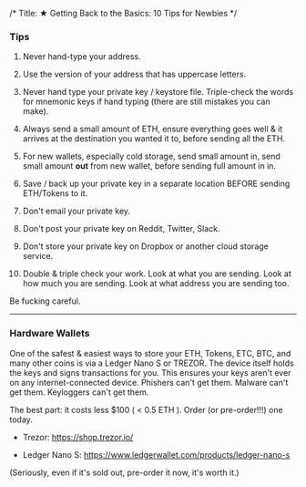 /*
Title: ★ Getting Back to the Basics: 10 Tips for Newbies
*/

### Tips

1. Never hand-type your address.

2. Use the version of your address that has uppercase letters. 

3. Never hand type your private key / keystore file. Triple-check the words for mnemonic keys if hand typing (there are still mistakes you can make).

4. Always send a small amount of ETH, ensure everything goes well & it arrives at the destination you wanted it to, before sending all the ETH. 

5. For new wallets, especially cold storage, send small amount in, send small amount **out** from new wallet, before sending full amount in in. 

6. Save / back up your private key in a separate location BEFORE sending ETH/Tokens to it.

7. Don't email your private key.

8. Don't post your private key on Reddit, Twitter, Slack. 

9. Don't store your private key on Dropbox or another cloud storage service. 

10. Double & triple check your work. Look at what you are sending. Look at how much you are sending. Look at what address you are sending too. 

Be fucking careful.


---

### Hardware Wallets

One of the safest & easiest ways to store your ETH, Tokens, ETC, BTC, and many other coins is via a Ledger Nano S or TREZOR. The device itself holds the keys and signs transactions for you. This ensures your keys aren't ever on any internet-connected device. Phishers can't get them. Malware can't get them. Keyloggers can't get them.

The best part: it costs less $100 ( < 0.5 ETH ).  Order (or pre-order!!!) one today.

- Trezor: https://shop.trezor.io/

- Ledger Nano S: https://www.ledgerwallet.com/products/ledger-nano-s

 (Seriously, even if it's sold out, pre-order it now, it's worth it.)